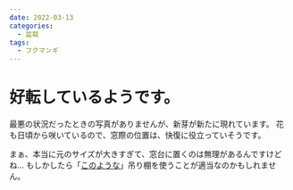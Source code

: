 ```yaml
---
date: 2022-03-13
categories:
  - 盆栽
tags:
  - フクマンギ
---
```

# 好転しているようです。

最悪の状況だったときの写真がありませんが、新芽が新たに現れています。
花も日頃から咲いているので、窓際の位置は、快復に役立っていそうです。

まぁ、本当に元のサイズが大きすぎて、窓台に置くのは無理があるんですけどね…
もしかしたら「[このような](https://www.amazon.co.uk/s?k=hanging+shelf&crid=YBQ0CO6GMRVC&sprefix=hanging+shelf%2Caps%2C142&ref=nb_sb_noss)」吊り棚を使うことが適当なのかもしれません。

<imgur src="https://i.imgur.com/a2IEvQD.jpeg" title="様子が回復している盆栽" alt="様子が回復している盆栽">
